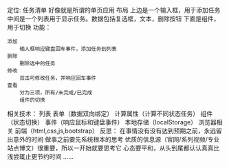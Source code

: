 定位:
	任务清单
	好像就是所谓的单页应用
布局
	上边是一个输入框，用于添加任务
	中间是一个列表用于显示任务。数据包括复选框，文本，删除按钮
	下面是组件，用于切换
功能：		

	添加
		输入框响应键盘回车事件，添加任务到列表
	删除
		删除选中的任务
	修改
		双击可修改任务，并响应回车事件
	查看
		分为三项，所有/未完成/已完成
		组件的切换
相关技术：
	列表
	表单（数据双向绑定）
	计算属性（计算不同状态任务）
	组件（状态切换）
	事件（响应鼠标和键盘事件）
	本地存储（localStorage）
	浏览器相关
	前端（html,css,js,bootstrap）
反思：
	在事情没有没有达到预期之前，永远留出意外的时间
	做事之前要先系统根本的思考
	优质的信息源（官网/系列视频/专业站点博文）很重要，所以一开始就要思考它
	心态要平和，从头到尾都认认真真比浅尝辄止更节约时间
	......
	
	
